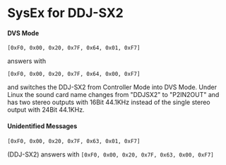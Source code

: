 # SysEx for DDJ-SX2

#### DVS Mode

    [0xF0, 0x00, 0x20, 0x7F, 0x64, 0x01, 0xF7]

answers with

    [0xF0, 0x00, 0x20, 0x7F, 0x64, 0x00, 0xF7]

and switches the DDJ-SX2 from Controller Mode into DVS Mode. Under Linux
the sound card name changes from "DDJSX2" to "P2IN2OUT" and has two
stereo outputs with 16Bit 44.1KHz instead of the single stereo output
with 24Bit 44.1KHz.

#### Unidentified Messages

    [0xF0, 0x00, 0x20, 0x7F, 0x63, 0x01, 0xF7]

(DDJ-SX2) answers with `[0xF0, 0x00, 0x20, 0x7F, 0x63, 0x00, 0xF7]`
